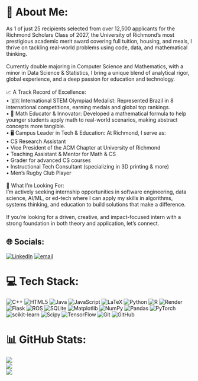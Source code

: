 # 💫 About Me:
As 1 of just 25 recipients selected from over 12,500 applicants for the Richmond Scholars Class of 2027, the University of Richmond’s most prestigious academic merit award covering full tuition, housing, and meals, I thrive on tackling real-world problems using code, data, and mathematical thinking.<br><br>Currently double majoring in Computer Science and Mathematics, with a minor in Data Science & Statistics, I bring a unique blend of analytical rigor, global experience, and a deep passion for education and technology.<br><br>📈 A Track Record of Excellence:<br> • 🇧🇷 International STEM Olympiad Medalist: Represented Brazil in 8 international competitions, earning medals and global top rankings.<br> • 🧮 Math Educator & Innovator: Developed a mathematical formula to help younger students apply math to real-world scenarios, making abstract concepts more tangible.<br> • 🖥️ Campus Leader in Tech & Education: At Richmond, I serve as:<br>      • CS Research Assistant<br>      • Vice President of the ACM Chapter at University of Richmond<br>      • Teaching Assistant & Mentor for Math & CS<br>      • Grader for advanced CS courses<br>      • Instructional Tech Consultant (specializing in 3D printing & more)<br>      • Men’s Rugby Club Player<br><br>👀 What I’m Looking For:<br>I’m actively seeking internship opportunities in software engineering, data science, AI/ML, or ed-tech where I can apply my skills in algorithms, systems thinking, and education to build solutions that make a difference.<br><br>If you’re looking for a driven, creative, and impact-focused intern with a strong foundation in both theory and application, let’s connect.


## 🌐 Socials:
[![LinkedIn](https://img.shields.io/badge/LinkedIn-%230077B5.svg?logo=linkedin&logoColor=white)](https://linkedin.com/in/andreyestevam) [![email](https://img.shields.io/badge/Email-D14836?logo=gmail&logoColor=white)](mailto:andreyestevam.seabra@richmond.edu) 

# 💻 Tech Stack:
![C++](https://img.shields.io/badge/c++-%2300599C.svg?style=for-the-badge&logo=c%2B%2B&logoColor=white) ![HTML5](https://img.shields.io/badge/html5-%23E34F26.svg?style=for-the-badge&logo=html5&logoColor=white) ![Java](https://img.shields.io/badge/java-%23ED8B00.svg?style=for-the-badge&logo=openjdk&logoColor=white) ![JavaScript](https://img.shields.io/badge/javascript-%23323330.svg?style=for-the-badge&logo=javascript&logoColor=%23F7DF1E) ![LaTeX](https://img.shields.io/badge/latex-%23008080.svg?style=for-the-badge&logo=latex&logoColor=white) ![Python](https://img.shields.io/badge/python-3670A0?style=for-the-badge&logo=python&logoColor=ffdd54) ![R](https://img.shields.io/badge/r-%23276DC3.svg?style=for-the-badge&logo=r&logoColor=white) ![Render](https://img.shields.io/badge/Render-%46E3B7.svg?style=for-the-badge&logo=render&logoColor=white) ![Flask](https://img.shields.io/badge/flask-%23000.svg?style=for-the-badge&logo=flask&logoColor=white) ![ROS](https://img.shields.io/badge/ros-%230A0FF9.svg?style=for-the-badge&logo=ros&logoColor=white) ![SQLite](https://img.shields.io/badge/sqlite-%2307405e.svg?style=for-the-badge&logo=sqlite&logoColor=white) ![Matplotlib](https://img.shields.io/badge/Matplotlib-%23ffffff.svg?style=for-the-badge&logo=Matplotlib&logoColor=black) ![NumPy](https://img.shields.io/badge/numpy-%23013243.svg?style=for-the-badge&logo=numpy&logoColor=white) ![Pandas](https://img.shields.io/badge/pandas-%23150458.svg?style=for-the-badge&logo=pandas&logoColor=white) ![PyTorch](https://img.shields.io/badge/PyTorch-%23EE4C2C.svg?style=for-the-badge&logo=PyTorch&logoColor=white) ![scikit-learn](https://img.shields.io/badge/scikit--learn-%23F7931E.svg?style=for-the-badge&logo=scikit-learn&logoColor=white) ![Scipy](https://img.shields.io/badge/SciPy-%230C55A5.svg?style=for-the-badge&logo=scipy&logoColor=%white) ![TensorFlow](https://img.shields.io/badge/TensorFlow-%23FF6F00.svg?style=for-the-badge&logo=TensorFlow&logoColor=white) ![Git](https://img.shields.io/badge/git-%23F05033.svg?style=for-the-badge&logo=git&logoColor=white) ![GitHub](https://img.shields.io/badge/github-%23121011.svg?style=for-the-badge&logo=github&logoColor=white)
# 📊 GitHub Stats:
![](https://github-readme-stats.vercel.app/api?username=andreyestevam&theme=transparent&hide_border=true&include_all_commits=true&count_private=true)<br/>
![](https://nirzak-streak-stats.vercel.app/?user=andreyestevam&theme=transparent&hide_border=true)<br/>
![](https://github-readme-stats.vercel.app/api/top-langs/?username=andreyestevam&theme=transparent&hide_border=true&include_all_commits=true&count_private=true&layout=compact)

<!-- Proudly created with GPRM ( https://gprm.itsvg.in ) -->
